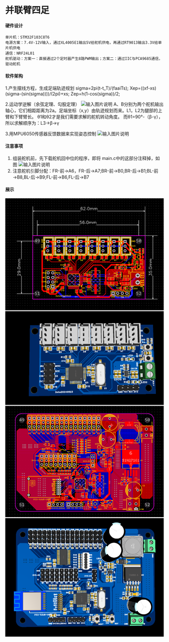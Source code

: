 # 并联臂四足

#### 硬件设计
    单片机：STM32F103C8T6
    电源方案：7.4V-12V输入，通过XL4005E1输出5V给舵机供电，再通过RT9013输出3.3V给单片机供电
    通信：NRF24L01
    舵机驱动：方案一：直接通过2个定时器产生8路PWM输出；方案二：通过IIC与PCA9685通信，驱动舵机
#### 软件架构
1.产生摆线方程，生成足端轨迹规划
    sigma=2pi(t-t_T)/(faaiTs);
    Xep=((xf-xs)(sigma-(sin(sigma))))/(2pi)+xs;
    Zep=h(1-cos(sigma))/2;

2.运动学逆解（余弦定理、勾股定理）
![输入图片说明](https://foruda.gitee.com/images/1717127428638827343/8b90ec1d_10461025.png "屏幕截图")
A、B分别为两个舵机输出轴心，它们相距距离为2a。足端坐标（x,y）由轨迹规划而来。L1，L2为腿部的上臂和下臂臂长。
θ1和θ2才是我们需要求解的舵机转动角度。
而θ1=90°-（β-γ），所以求解顺序为：L3→β→γ

3.用MPU6050传感器反馈数据来实现姿态控制
![输入图片说明](https://foruda.gitee.com/images/1717127472478777318/700a5e85_10461025.png "屏幕截图")

#### 注意事项

1.  组装舵机前，先下载舵机回中位的程序，即将 main.c中的这部分注释掉，如图
![输入图片说明](https://foruda.gitee.com/images/1717127497390548298/86aff585_10461025.png "屏幕截图")
2.  注意舵机引脚分配：FR-前→A6，FR-后→A7;BR-前→B0,BR-后→B1;BL-前→B8,BL-后→B9;FL-前→B6,FL-后→B7

#### 展示
![输入图片说明](image3.png)
![输入图片说明](image2.png)
![输入图片说明](image1.png)
![输入图片说明](image.png)